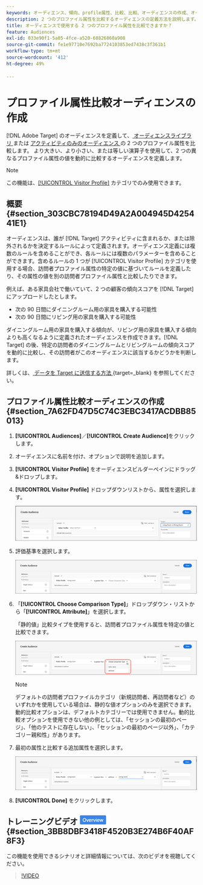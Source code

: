 ```yaml
---
keywords: オーディエンス、傾向、profile属性、比較、比較、オーディエンスの作成、オーディエンスの作成
description: 2 つのプロファイル属性を比較するオーディエンスの定義方法を説明します。
title: オーディエンスで使用する 2 つのプロファイル属性を比較できますか？
feature: Audiences
exl-id: 033e90f1-5a05-4fce-a520-68826860a908
source-git-commit: fe1e97710e7692ba7724103853ed7438c3f361b1
workflow-type: tm+mt
source-wordcount: '412'
ht-degree: 49%

---
```


# プロファイル属性比較オーディエンスの作成

[!DNL Adobe Target] のオーディエンスを定義して、[ オーディエンスライブラリ ](/help/main/c-target/c-audiences/audiences.md) または [ アクティビティのみのオーディエンス ](/help/main/c-target/creating-activity-only-audience.md) の 2 つのプロファイル属性を比較します。 より大きい、より小さい、または等しい演算子を使用して、2 つの異なるプロファイル属性の値を動的に比較するオーディエンスを定義します。

>[!NOTE]
>
>この機能は、[[!UICONTROL Visitor Profile]](/help/main/c-target/c-audiences/c-target-rules/visitor-profile.md#concept_E972690B9A4C4372A34229FA37EDA38E) カテゴリでのみ使用できます。

## 概要 {#section_303CBC78194D49A2A004945D425441E1}

オーディエンスは、誰が [!DNL Target] アクティビティに含まれるか、または除外されるかを決定するルールによって定義されます。オーディエンス定義には複数のルールを含めることができ、各ルールには複数のパラメーターを含めることができます。含めるルールの 1 つが [!UICONTROL Visitor Profile] カテゴリを使用する場合、訪問者プロファイル属性の特定の値に基づいてルールを定義したり、その属性の値を別の訪問者プロファイル属性と比較したりできます。

例えば、ある家具会社で働いていて、2 つの顧客の傾向スコアを [!DNL Target] にアップロードしたとします。

* 次の 90 日間にダイニングルーム用の家具を購入する可能性
* 次の 90 日間にリビング用の家具を購入する可能性

ダイニングルーム用の家具を購入する傾向が、リビング用の家具を購入する傾向よりも高くなるように定義されたオーディエンスを作成できます。[!DNL Target] の後、特定の訪問者のダイニングルームとリビングルームの傾向スコアを動的に比較し、その訪問者がこのオーディエンスに該当するかどうかを判断します。

詳しくは、[ データを Target に送信する方法 ](https://experienceleague.adobe.com/docs/target-dev/developer/implementation/methods/methods-to-get-data-into-target.html?lang=ja){target=_blank} を参照してください。

## プロファイル属性比較オーディエンスの作成 {#section_7A62FD47D5C74C3EBC3417ACDBB85013}

1. **[!UICONTROL Audiences]**／**[!UICONTROL Create Audience]**&#x200B;をクリックします。
1. オーディエンスに名前を付け、オプションで説明を追加します。
1. **[!UICONTROL Visitor Profile]** をオーディエンスビルダーペインにドラッグ&amp;ドロップします。
1. **[!UICONTROL Visitor Profile]** ドロップダウンリストから、属性を選択します。

   ![傾向スコア 1](assets/propensity_score_1.png)

1. 評価基準を選択します。

   ![傾向スコア 2](assets/propensity_score_2.png)

1. 「**[!UICONTROL Choose Comparison Type]**」ドロップダウン・リストから「**[!UICONTROL Attribute]**」を選択します。

   「静的値」比較タイプを使用すると、訪問者プロファイル属性を特定の値と比較できます。

   ![傾向スコア 3](assets/propensity_score_3.png)

   >[!NOTE]
   >
   >デフォルトの訪問者プロファイルカテゴリ（新規訪問者、再訪問者など）のいずれかを使用している場合は、静的な値オプションのみを選択できます。 動的比較オプションは、デフォルトカテゴリーでは使用できません。動的比較オプションを使用できない他の例としては、「セッションの最初のページ」、「他のテストに存在しない」、「セッションの最初のページ以外」、「カテゴリー親和性」があります。

1. 最初の属性と比較する追加属性を選択します。

   ![propensity_score_4 画像 ](assets/propensity_score_4.png)

1. **[!UICONTROL Done]** をクリックします。

## トレーニングビデオ ![ 概要バッジ ](/help/main/assets/overview.png) {#section_3BB8DBF3418F4520B3E274B6F40AF8F3}

この機能を使用できるシナリオと詳細情報については、次のビデオを視聴してください。

>[!VIDEO](https://video.tv.adobe.com/v/328272?captions=jpn)
